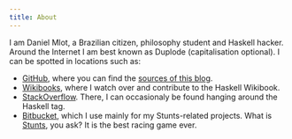 ```yaml
---
title: About
---
```

I am Daniel Mlot, a Brazilian citizen, philosophy student and Haskell
hacker. Around the Internet I am best known as Duplode (capitalisation
optional). I can be spotted in locations such as:

- [GitHub](https://github.com/duplode), where you can find the
  [sources of this blog](https://github.com/duplode/duplode.github.io/tree/sources).
- [Wikibooks](https://en.wikibooks.org/wiki/User:Duplode), where I watch
  over and contribute to the Haskell Wikibook.
- [StackOverflow](http://stackoverflow.com/users/2751851/duplode).
  There, I can occasionaly be found hanging around the Haskell tag.
- [Bitbucket](https://bitbucket.org/duplode/stunts-cartography), which I
  use mainly for my Stunts-related projects. What is
  [Stunts](http://scr.stunts.hu), you ask? It is the best racing game ever.
